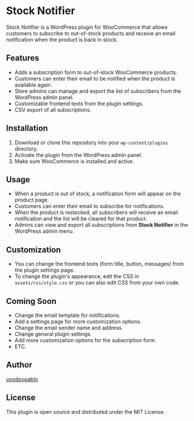 
# Stock Notifier

Stock Notifier is a WordPress plugin for WooCommerce that allows customers to subscribe to out-of-stock products and receive an email notification when the product is back in stock.

## Features
- Adds a subscription form to out-of-stock WooCommerce products.
- Customers can enter their email to be notified when the product is available again.
- Store admins can manage and export the list of subscribers from the WordPress admin panel.
- Customizable frontend texts from the plugin settings.
- CSV export of all subscriptions.

## Installation
1. Download or clone this repository into your `wp-content/plugins` directory.
2. Activate the plugin from the WordPress admin panel.
3. Make sure WooCommerce is installed and active.

## Usage
- When a product is out of stock, a notification form will appear on the product page.
- Customers can enter their email to subscribe for notifications.
- When the product is restocked, all subscribers will receive an email notification and the list will be cleared for that product.
- Admins can view and export all subscriptions from **Stock Notifier** in the WordPress admin menu.

## Customization
- You can change the frontend texts (form title, button, messages) from the plugin settings page.
- To change the plugin's appearance, edit the CSS in `assets/css/style.css` or you can also edit CSS from your own code.

## Coming Soon
- Change the email template for notifications.
- Add a settings page for more customization options.
- Change the email sender name and address.
- Change general plugin settings.
- Add more customization options for the subscription form.
- ETC.


## Author
[voodoopablo](https://github.com/voodoopablo)

## License
This plugin is open source and distributed under the MIT License.
